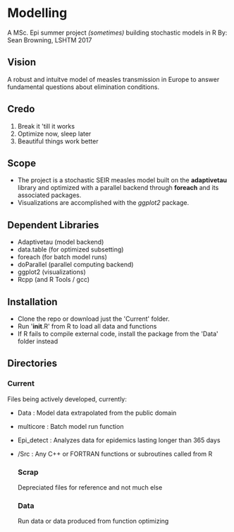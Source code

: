 # Modelling

A MSc. Epi summer project _(sometimes)_ building stochastic models in R By: Sean Browning, LSHTM 2017

## Vision

A robust and intuitve model of measles transmission in Europe to answer fundamental questions about elimination conditions.

## Credo

1. Break it 'till it works
2. Optimize now, sleep later
3. Beautiful things work better

## Scope

- The project is a stochastic SEIR measles model built on the **adaptivetau** library and optimized with a parallel backend through **foreach** and its associated packages.
- Visualizations are accomplished with the _ggplot2_ package.

## Dependent Libraries

- Adaptivetau (model backend)
- data.table (for optimized subsetting)
- foreach (for batch model runs)
- doParallel (parallel computing backend)
- ggplot2 (visualizations)
- Rcpp (and R Tools / gcc)

## Installation

- Clone the repo or download just the 'Current' folder.
- Run '**init**.R' from R to load all data and functions
- If R fails to compile external code, install the package from the 'Data' folder instead

## Directories

### Current

Files being actively developed, currently:

- Data : Model data extrapolated from the public domain
- multicore : Batch model run function
- Epi_detect : Analyzes data for epidemics lasting longer than 365 days
- /Src : Any C++ or FORTRAN functions or subroutines called from R

  ### Scrap

   Depreciated files for reference and not much else

  ### Data

   Run data or data produced from function optimizing

